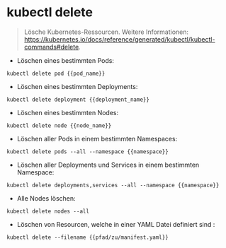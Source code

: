 # kubectl delete

> Lösche Kubernetes-Ressourcen.
> Weitere Informationen: <https://kubernetes.io/docs/reference/generated/kubectl/kubectl-commands#delete>.

- Löschen eines bestimmten Pods:

`kubectl delete pod {{pod_name}}`

- Löschen eines bestimmten Deployments:

`kubectl delete deployment {{deployment_name}}`

- Löschen eines bestimmten Nodes:

`kubectl delete node {{node_name}}`

- Löschen aller Pods in einem bestimmten Namespaces:

`kubectl delete pods --all --namespace {{namespace}}`

- Löschen aller Deployments und Services in einem bestimmten Namespace:

`kubectl delete deployments,services --all --namespace {{namespace}}`

- Alle Nodes löschen:

`kubectl delete nodes --all`

- Löschen von Resourcen, welche in einer YAML Datei definiert sind :

`kubectl delete --filename {{pfad/zu/manifest.yaml}}`
